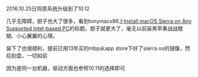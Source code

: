 2016.10.25日将原系统升级到了10.12

几乎无障碍，胆子也大了很多，看到tonymacx86上[Install macOS Sierra on Any Supported Intel-based PC](https://www.tonymacx86.com/threads/unibeast-install-macos-sierra-on-any-supported-intel-based-pc.200564/)的标题，胆子就更大了，毫无以前装黑苹果战战兢兢、小心翼翼的心理。

装下了也很顺利，提前已用13年买的mbp从app store下好了sierra os的镜像，然后刻盘，一切如前

因为是同一台机器，驱动方面也参照10.11的选择即可
